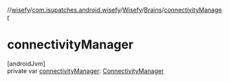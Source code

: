 //[wisefy](../../../../index.md)/[com.isupatches.android.wisefy](../../index.md)/[Wisefy](../index.md)/[Brains](index.md)/[connectivityManager](connectivity-manager.md)

# connectivityManager

[androidJvm]\
private var [connectivityManager](connectivity-manager.md): [ConnectivityManager](https://developer.android.com/reference/kotlin/android/net/ConnectivityManager.html)
